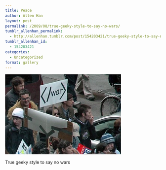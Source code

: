 ```yaml
---
title: Peace
author: Allen Han
layout: post
permalink: /2009/08/true-geeky-style-to-say-no-wars/
tumblr_allenhan_permalink:
  - http://allenhan.tumblr.com/post/154203421/true-geeky-style-to-say-no-wars
tumblr_allenhan_id:
  - 154203421
categories:
  - Uncategorized
format: gallery
---
```

[<img class="alignnone size-full wp-image-441" alt="vv8tkg8GUqn9o0prsG5zxVtno1_" src="/images/uploads/2013/03/vv8tkg8GUqn9o0prsG5zxVtno1_.jpg" width="375" height="260" />][1]

True geeky style to say no wars

 [1]: /images/uploads/2013/03/vv8tkg8GUqn9o0prsG5zxVtno1_.jpg
